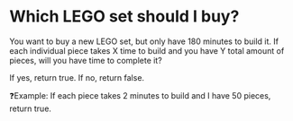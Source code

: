 
# Which LEGO set should I buy?

You want to buy a new LEGO set, but only have 180 minutes to build it. If each individual piece takes X time to build and you have Y total amount of pieces, will you have time to complete it?

If yes, return true. If no, return false.

❓Example: If each piece takes 2 minutes to build and I have 50 pieces, return true.